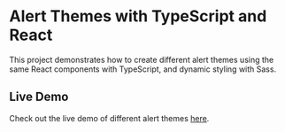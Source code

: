 # Alert Themes with TypeScript and React

This project demonstrates how to create different alert themes using the same React components with TypeScript, and dynamic styling with Sass.

## Live Demo
Check out the live demo of different alert themes [here](https://alert-themes.netlify.app/).
